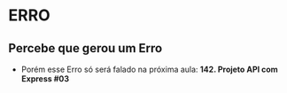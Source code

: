 # ERRO

## Percebe que gerou um Erro
* Porém esse Erro só será falado na próxima aula: **142. Projeto API com Express #03**